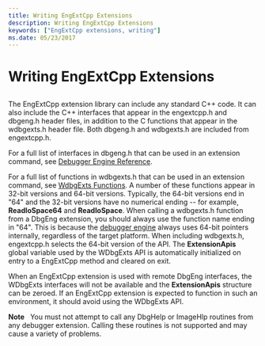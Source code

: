 ```yaml
---
title: Writing EngExtCpp Extensions
description: Writing EngExtCpp Extensions
keywords: ["EngExtCpp extensions, writing"]
ms.date: 05/23/2017
---
```


# Writing EngExtCpp Extensions


## <span id="ddk_writing_dbgeng_extension_code_dbx"></span><span id="DDK_WRITING_DBGENG_EXTENSION_CODE_DBX"></span>


The EngExtCpp extension library can include any standard C++ code. It can also include the C++ interfaces that appear in the engextcpp.h and dbgeng.h header files, in addition to the C functions that appear in the wdbgexts.h header file. Both dbgeng.h and wdbgexts.h are included from engextcpp.h.

For a full list of interfaces in dbgeng.h that can be used in an extension command, see [Debugger Engine Reference](debugger-engine-reference.md).

For a full list of functions in wdbgexts.h that can be used in an extension command, see [WdbgExts Functions](wdbgexts-functions.md). A number of these functions appear in 32-bit versions and 64-bit versions. Typically, the 64-bit versions end in "64" and the 32-bit versions have no numerical ending -- for example, **ReadIoSpace64** and **ReadIoSpace**. When calling a wdbgexts.h function from a DbgEng extension, you should always use the function name ending in "64". This is because the [debugger engine](introduction.md#debugger-engine) always uses 64-bit pointers internally, regardless of the target platform. When including wdbgexts.h, engextcpp.h selects the 64-bit version of the API. The **ExtensionApis** global variable used by the WDbgExts API is automatically initialized on entry to a EngExtCpp method and cleared on exit.

When an EngExtCpp extension is used with remote DbgEng interfaces, the WDbgExts interfaces will not be available and the **ExtensionApis** structure can be zeroed. If an EngExtCpp extension is expected to function in such an environment, it should avoid using the WDbgExts API.

**Note**   You must not attempt to call any DbgHelp or ImageHlp routines from any debugger extension. Calling these routines is not supported and may cause a variety of problems.

 

 

 